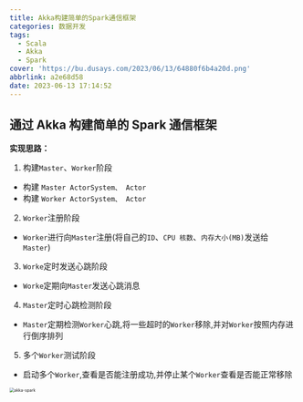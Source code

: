 ```yaml
---
title: Akka构建简单的Spark通信框架
categories: 数据开发
tags:
  - Scala
  - Akka
  - Spark
cover: 'https://bu.dusays.com/2023/06/13/64880f6b4a20d.png'
abbrlink: a2e68d58
date: 2023-06-13 17:14:52
---
```


## 通过 Akka 构建简单的 Spark 通信框架

**实现思路：**

1. 构建`Master`、`Worker`阶段

- 构建 `Master ActorSystem、 Actor`
- 构建 `Worker ActorSystem、 Actor`

2. `Worker`注册阶段

- `Worker`进行向`Master`注册(将自己的`ID`、`CPU 核数`、`内存大小(MB)`发送给 `Master`)

3. `Worke`定时发送心跳阶段

- `Worke`定期向`Master`发送心跳消息

4. `Master`定时心跳检测阶段

- `Master`定期检测`Worker`心跳,将一些超时的`Worker`移除,并对`Worker`按照内存进行倒序排列

5. 多个`Worker`测试阶段

- 启动多个`Worker`,查看是否能注册成功,并停止某个`Worker`查看是否能正常移除

<img src="https://chongyandocs-1304373775.cos.ap-nanjing.myqcloud.com/chongyandocs/akka-spark.png" alt="akka-spark" style="zoom:50%;" />

